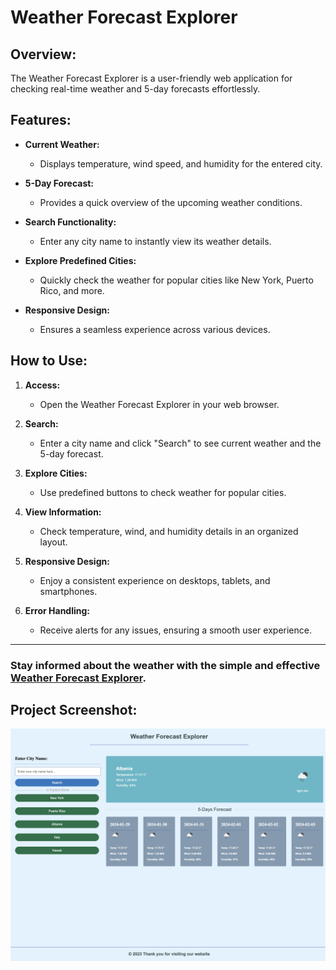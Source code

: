 # Weather Forecast Explorer

## Overview:

The Weather Forecast Explorer is a user-friendly web application for checking real-time weather and 5-day forecasts effortlessly.

## Features:

- **Current Weather:**

  - Displays temperature, wind speed, and humidity for the entered city.

- **5-Day Forecast:**

  - Provides a quick overview of the upcoming weather conditions.

- **Search Functionality:**

  - Enter any city name to instantly view its weather details.

- **Explore Predefined Cities:**

  - Quickly check the weather for popular cities like New York, Puerto Rico, and more.

- **Responsive Design:**
  
  - Ensures a seamless experience across various devices.

## How to Use:

1. **Access:**

   - Open the Weather Forecast Explorer in your web browser.

2. **Search:**

   - Enter a city name and click "Search" to see current weather and the 5-day forecast.

3. **Explore Cities:**

   - Use predefined buttons to check weather for popular cities.

4. **View Information:**

   - Check temperature, wind, and humidity details in an organized layout.

5. **Responsive Design:**

   - Enjoy a consistent experience on desktops, tablets, and smartphones.

6. **Error Handling:**
   
   - Receive alerts for any issues, ensuring a smooth user experience.

---

### Stay informed about the weather with the simple and effective [Weather Forecast Explorer](https://jetniksyla.github.io/Weather_Forecast_API/).

## Project Screenshot:

![Alt text](assets/Weather_API.html.png)
